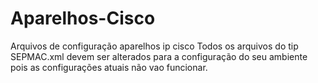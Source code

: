 # Aparelhos-Cisco
Arquivos de configuração aparelhos ip cisco
Todos os arquivos do tip SEPMAC.xml devem ser alterados para a configuração do seu ambiente pois as configurações atuais não vao funcionar.
